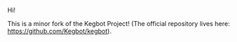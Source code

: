 Hi!

This is a minor fork of the Kegbot Project! (The official repository lives here: https://github.com/Kegbot/kegbot).
